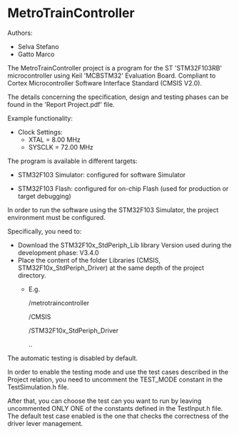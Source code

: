 # MetroTrainController

Authors: 
 - Selva Stefano
 - Gatto Marco

The MetroTrainController project is a program for the ST 'STM32F103RB' microcontroller
using Keil 'MCBSTM32' Evaluation Board.
Compliant to Cortex Microcontroller Software Interface Standard (CMSIS V2.0).

The details concerning the specification, design and testing phases can be found in the 
'Report Project.pdf' file.

Example functionality:
 - Clock Settings:
   - XTAL    =            8.00 MHz
   - SYSCLK  =           72.00 MHz
   
The program is available in different targets:

 - STM32F103 Simulator:  configured for software Simulator

 - STM32F103 Flash:      configured for on-chip Flash
				(used for production or target debugging)

In order to run the software using the STM32F103 Simulator, the project environment must be configured.

Specifically, you need to:
 - Download the STM32F10x_StdPeriph_Lib library 
	Version used during the development phase: V3.4.0
 - Place the content of the folder Libraries (CMSIS, STM32F10x_StdPeriph_Driver) at the same depth
	of the project directory.
	 - E.g.
	 
	 	/metrotraincontroller
		
	 	/CMSIS
		
	 	/STM32F10x_StdPeriph_Driver
	 	
		..


The automatic testing is disabled by default.

In order to enable the testing mode and use the test cases described in the Project relation, 
	you need to uncomment the TEST_MODE constant in the TestSimulation.h file.

After that, you can choose the test can you want to run by leaving uncommented ONLY ONE of the constants
	defined in the TestInput.h file. The default test case enabled is the one that checks the 
	correctness of the driver lever management.
